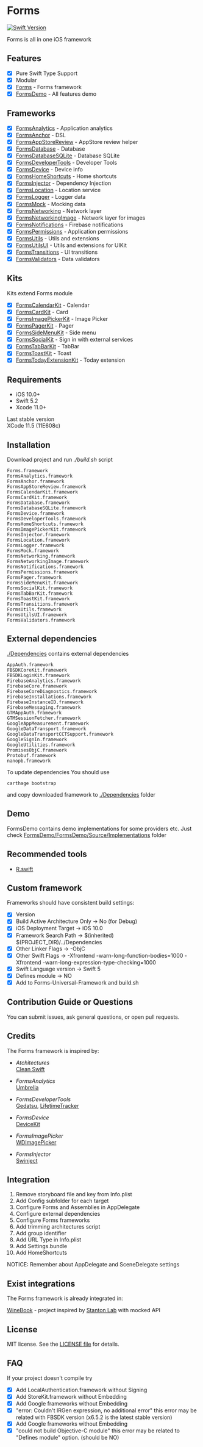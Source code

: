 
Forms
========

[![Swift Version](https://img.shields.io/badge/Swift-5.2-F16D39.svg?style=flat)](https://developer.apple.com/swift)

Forms is all in one iOS framework

## Features

- [x] Pure Swift Type Support
- [x] Modular
- [x] [Forms](./Documentation/Forms.md) - Forms framework
- [x] [FormsDemo](./Documentation/FormsDemo.md) - All features demo

## Frameworks
- [x] [FormsAnalytics](./Documentation/FormsAnalytics.md) - Application analytics
- [x] [FormsAnchor](./Documentation/FormsAnchor.md) - DSL
- [x] [FormsAppStoreReview](./Documentation/FormsAppStoreReview.md) - AppStore review helper
- [x] [FormsDatabase](./Documentation/FormsDatabase.md) - Database
- [x] [FormsDatabaseSQLite](./Documentation/FormsDatabaseSQLite.md) - Database SQLite
- [x] [FormsDeveloperTools](./Documentation/FormsDeveloperTools.md) - Developer Tools
- [x] [FormsDevice](./Documentation/FormsDeveloperTools.md) - Device info
- [x] [FormsHomeShortcuts](./Documentation/FormsHomeShortcuts.md) - Home shortcuts
- [x] [FormsInjector](./Documentation/FormsInjector.md) - Dependency Injection
- [x] [FormsLocation](./Documentation/FormsLocation.md) - Location service
- [x] [FormsLogger](./Documentation/FormsLogger.md) - Logger data
- [x] [FormsMock](./Documentation/FormsMock.md) - Mocking data
- [x] [FormsNetworking](./Documentation/FormsNetworking.md) - Network layer
- [x] [FormsNetworkingImage](./Documentation/FormsNetworking.md) - Network layer for images
- [x] [FormsNotifications](./Documentation/FormsNotifications.md) - Firebase notifications
- [x] [FormsPermissions](./Documentation/FormsPermissions.md) - Application permissions
- [x] [FormsUtils](./Documentation/FormsUtils.md) - Utils and extensions
- [x] [FormsUtilsUI](./Documentation/FormsUtilsUI.md) - Utils and extensions for UIKit
- [x] [FormsTransitions](./Documentation/FormsTransitions.md) - UI transitions
- [x] [FormsValidators](./Documentation/FormsValidators.md) - Data validators

## Kits
Kits extend Forms module
- [x] [FormsCalendarKit](./Documentation/FormsCalendarKit.md) - Calendar
- [x] [FormsCardKit](./Documentation/FormsCardKit.md) - Card
- [x] [FormsImagePickerKit](./Documentation/FormsImagePickerKit.md) - Image Picker
- [x] [FormsPagerKit](./Documentation/FormsPagerKit.md) - Pager
- [x] [FormsSideMenuKit](./Documentation/FormsSideMenuKit.md) - Side menu
- [x] [FormsSocialKit](./Documentation/FormsSocialKit.md) - Sign in with external services
- [x] [FormsTabBarKit](./Documentation/FormsSideMenuKit.md) - TabBar
- [x] [FormsToastKit](./Documentation/FormsToastKit.md) - Toast
- [x] [FormsTodayExtensionKit](./Documentation/FormsTodayExtensionKit.md) - Today extension

## Requirements

- iOS 10.0+ 
- Swift 5.2
- Xcode 11.0+

Last stable version<br/>
XCode 11.5 (11E608c)

## Installation

Download project and run *./build.sh* script

```
Forms.framework
FormsAnalytics.framework
FormsAnchor.framework
FormsAppStoreReview.framework
FormsCalendarKit.framework
FormsCardKit.framework
FormsDatabase.framework
FormsDatabaseSQLite.framework
FormsDevice.framework
FormsDeveloperTools.framework
FormsHomeShortcuts.framework
FormsImagePickerKit.framework
FormsInjector.framework
FormsLocation.framework
FormsLogger.framework
FormsMock.framework
FormsNetworking.framework
FormsNetworkingImage.framework
FormsNotifications.framework
FormsPermissions.framework
FormsPager.framework
FormsSideMenuKit.framework
FormsSocialKit.framework
FormsTabBarKit.framework
FormsToastKit.framework
FormsTransitions.framework
FormsUtils.framework
FormsUtilsUI.framework
FormsValidators.framework
```

## External dependencies

[./Dependencies](./Dependencies) contains external dependencies

```
AppAuth.framework
FBSDKCoreKit.framework
FBSDKLoginKit.framework
FirebaseAnalytics.framework
FirebaseCore.framework
FirebaseCoreDiagnostics.framework
FirebaseInstallations.framework
FirebaseInstanceID.framework
FirebaseMessaging.framework
GTMAppAuth.framework
GTMSessionFetcher.framework
GoogleAppMeasurement.framework
GoogleDataTransport.framework
GoogleDataTransportCCTSupport.framework
GoogleSignIn.framework
GoogleUtilities.framework
PromisesObjC.framework
Protobuf.framework
nanopb.framework
```

To update dependencies You should use 

```
carthage bootstrap
```

and copy downloaded framework to [./Dependencies](./Dependencies) folder

## Demo
FormsDemo contains demo implementations for some providers etc. Just check [FormsDemo/FormsDemo/Source/Implementations](./FormsDemo/FormsDemo/Source/Implementations) folder

## Recommended tools

- [R.swift](https://github.com/mac-cain13/R.swift)

## Custom framework

Frameworks should have consistent build settings:

- [x] Version
- [x] Build Active Architecture Only -> No (for Debug)
- [x] iOS Deployment Target -> iOS 10.0
- [x] Framework Search Path -> $(inherited) $(PROJECT_DIR)/../Dependencies
- [x] Other Linker Flags -> -ObjC
- [x] Other Swift Flags -> -Xfrontend -warn-long-function-bodies=1000 -Xfrontend -warn-long-expression-type-checking=1000
- [x] Swift Language version -> Swift 5
- [x] Defines module -> NO
- [x] Add to Forms-Universal-Framework and build.sh

## Contribution Guide or Questions

You can submit issues, ask general questions, or open pull requests.

## Credits

The Forms framework is inspired by:

- *Atchitectures*<br/>
[Clean Swift](https://clean-swift.com/)

- *FormsAnalytics*<br/>
[Umbrella](https://github.com/devxoul/Umbrella)

- *FormsDeveloperTools*<br/>
[Gedatsu](https://github.com/bannzai/Gedatsu),
[LifetimeTracker](https://github.com/krzysztofzablocki/LifetimeTracker)

- *FormsDevice*<br/>
[DeviceKit](https://github.com/devicekit/DeviceKit)

- *FormsImagePicker*<br/>
[WDImagePicker](https://github.com/justwudi/WDImagePicker)

- *FormsInjector*<br/>
[Swinject](https://github.com/Swinject/Swinject)

## Integration

1. Remove storyboard file and key from Info.plist
2. Add Config subfolder for each target
3. Configure Forms and Assemblies in AppDelegate
4. Configure external dependencies
5. Configure Forms frameworks
6. Add trimming architectures script
7. Add group identifier
8. Add URL Type in Info.plist
9. Add Settings.bundle
10. Add HomeShortcuts

NOTICE: Remember about AppDelegate and SceneDelegate settings

## Exist integrations

The Forms framework is already integrated in:

[WineBook](https://github.com/sayler8182/WineBook) - project inspired by [Stanton Lab](https://www.behance.net/gallery/72627257/Mobile-app-for-Wine-book) with mocked API

## License

MIT license. See the [LICENSE file](LICENSE) for details.


## FAQ

If your project doesn't compile try
- [x] Add LocalAuthentication.framework without Signing
- [x] Add StoreKit.framework without Embedding
- [x] Add Google frameworks without Embedding
- [x] "error: Couldn't IRGen expression, no additional error" this error may be related with FBSDK version (x6.5.2 is the latest stable version)
- [x] Add Google frameworks without Embedding
- [x] "could not build Objective-C module" this error may be related to "Defines module" option. (should be NO)